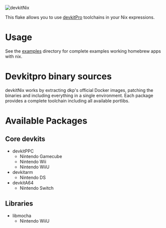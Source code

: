 ![devkitNix](pic.jpg)

This flake allows you to use [devkitPro](https://devkitpro.org/) toolchains in your Nix expressions.

# Usage

See the [examples](examples/) directory for complete examples working homebrew apps with nix.

# Devkitpro binary sources

devkitNix works by extracting dkp's official Docker images, patching the binaries and including everything in a single environment. Each package provides a complete toolchain including all available portlibs.

# Available Packages

## Core devkits
* devkitPPC
  * Nintendo Gamecube
  * Nintendo Wii
  * Nintendo WiiU
* devkitarm
  * Nintendo DS
* devkitA64
  * Nintendo Switch

## Libraries
* libmocha
  * Nintendo WiiU
